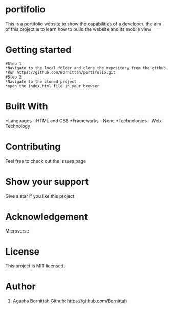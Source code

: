 # portifolio
This is a portifolio website to show the capabilities of a developer. the aim of this project is to learn how to build the website and its mobile view

# Getting started
    #Step 1
    *Navigate to the local folder and clone the repository from the github 
    *Run https://github.com/Bornittah/portifolio.git
    #Step 2
    *Navigate to the cloned project
    *open the index.html file in your browser

# Built With
*Languages - HTML and CSS
*Frameworks - None
*Technologies - Web Technology

# Contributing
Feel free to check out the issues page

# Show your support
Give a star if you like this project
# Acknowledgement
 Microverse
# License
This project is MIT licensed.

# Author
1. Agasha Bornittah 
Github: https://github.com/Bornittah

